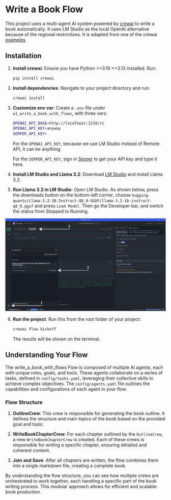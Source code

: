 # Write a Book Flow

This project uses a multi-agent AI system powered by [crewai](https://www.crewai.com/) to write a book automatically. It uses LM Studio as the local OpenAI alternative because of the regional restrictions. It is adapted from one of the crewai [examples](https://github.com/crewAIInc/crewAI-examples).

## Installation

1. **Install crewai**: Ensure you have Python >=3.10 <=3.13 installed. Run:

    ```bash
    pip install crewai
    ```

2. **Install dependencies**: Navigate to your project directory and run:

    ```bash
    crewai install
    ```

3. **Customize env var**: Create a `.env` file under `w1_write_a_book_with_flows`, with three vars:

    ```bash
    OPENAI_API_BASE=http://localhost:1234/v1
    OPENAI_API_KEY=anyway
    SERPER_API_KEY=
    ```
    For the `OPENAI_API_KEY`, because we use LM Studio instead of Remote API, it can be anything.

    For the `SERPER_API_KEY`, sign in [Serper](https://serper.dev/) to get your API key and type it here.

4. **Install LM Studio and Llama 3.2**: Download [LM Studio](https://lmstudio.ai/) and install Llama 3.2.

5. **Run Llama 3.2 in LM Studio**: Open LM Studio. As shown below, press the downloads button on the bottom-left corner, choose `hugging-quants/Llama-3.2-1B-Instruct-Q8_0-GGUF/llama-3.2-1b-instruct-q8_0.gguf` and press `Load Model`. Then go the Developer bar, and switch the status from Stopped to Running.

![Alt text](assets/LM%20Studio%202025_1_17%2017_42_34-01.png)

6. **Run the project**: Run this from the root folder of your project:

    ```bash
    crewai flow kickoff
    ```

    The results will be shown on the terminal.

## Understanding Your Flow

The write_a_book_with_flows Flow is composed of multiple AI agents, each with unique roles, goals, and tools. These agents collaborate on a series of tasks, defined in `config/tasks.yaml`, leveraging their collective skills to achieve complex objectives. The `config/agents.yaml` file outlines the capabilities and configurations of each agent in your flow.

### Flow Structure

1. **OutlineCrew**: This crew is responsible for generating the book outline. It defines the structure and main topics of the book based on the provided goal and topic.

2. **WriteBookChapterCrew**: For each chapter outlined by the `OutlineCrew`, a new `WriteBookChapterCrew` is created. Each of these crews is responsible for writing a specific chapter, ensuring detailed and coherent content.

3. **Join and Save**: After all chapters are written, the flow combines them into a single markdown file, creating a complete book.

By understanding the flow structure, you can see how multiple crews are orchestrated to work together, each handling a specific part of the book writing process. This modular approach allows for efficient and scalable book production.
